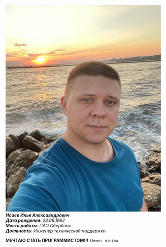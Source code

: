 ![](asd111.jpg)
***Исаев Илья Алексавндрович***  
***Дата рождения***: _28.08.1992_  
***Место работы***: _ПАО Сбербанк_  
***Должность***: _Инженер технической поддержки_

**МЕЧТАЮ СТАТЬ ПРОГРАММИСТОМ!!!**
`theme: minima`

